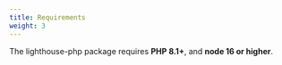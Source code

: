 ```yaml
---
title: Requirements
weight: 3
---
```


The lighthouse-php package requires **PHP 8.1+**, and **node 16 or higher**.

